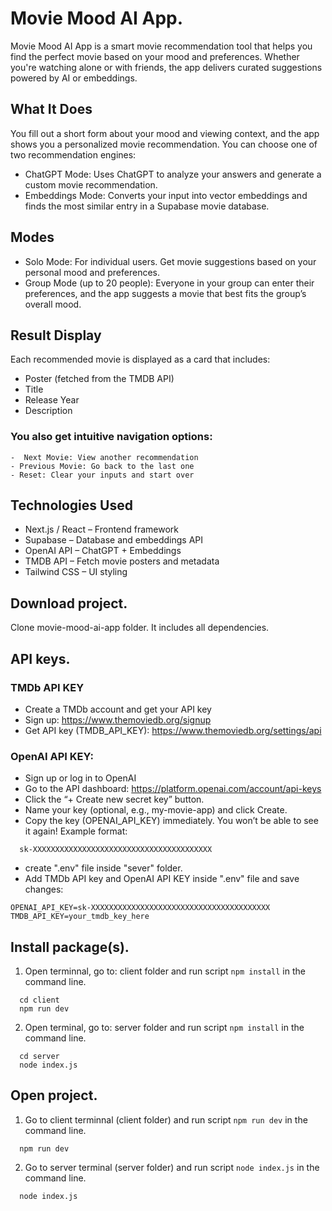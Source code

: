 # Movie Mood AI App.

Movie Mood AI App is a smart movie recommendation tool that helps you find the perfect movie based on your mood and preferences. Whether you're watching alone or with friends, the app delivers curated suggestions powered by AI or embeddings.

## What It Does

You fill out a short form about your mood and viewing context, and the app shows you a personalized movie recommendation.
You can choose one of two recommendation engines:

- ChatGPT Mode: Uses ChatGPT to analyze your answers and generate a custom movie recommendation.
- Embeddings Mode: Converts your input into vector embeddings and finds the most similar entry in a Supabase movie database.

## Modes

- Solo Mode: For individual users. Get movie suggestions based on your personal mood and preferences.
- Group Mode (up to 20 people): Everyone in your group can enter their preferences, and the app suggests a movie that best fits the group’s overall mood.

## Result Display

Each recommended movie is displayed as a card that includes:

- Poster (fetched from the TMDB API)
- Title
- Release Year
- Description

### You also get intuitive navigation options:

    -  Next Movie: View another recommendation
    - Previous Movie: Go back to the last one
    - Reset: Clear your inputs and start over

## Technologies Used

- Next.js / React – Frontend framework
- Supabase – Database and embeddings API
- OpenAI API – ChatGPT + Embeddings
- TMDB API – Fetch movie posters and metadata
- Tailwind CSS – UI styling

## Download project.

Clone movie-mood-ai-app folder. It includes all dependencies.

## API keys.

### TMDb API KEY

- Create a TMDb account and get your API key
- Sign up: https://www.themoviedb.org/signup
- Get API key (TMDB_API_KEY): https://www.themoviedb.org/settings/api

### OpenAI API KEY:

- Sign up or log in to OpenAI
- Go to the API dashboard: https://platform.openai.com/account/api-keys
- Click the “+ Create new secret key” button.
- Name your key (optional, e.g., my-movie-app) and click Create.
- Copy the key (OPENAI_API_KEY) immediately. You won’t be able to see it again!
  Example format:

```
  sk-XXXXXXXXXXXXXXXXXXXXXXXXXXXXXXXXXXXXXXXX
```

- create ".env" file inside "sever" folder.
- Add TMDb API key and OpenAI API KEY inside ".env" file and save changes:

```
OPENAI_API_KEY=sk-XXXXXXXXXXXXXXXXXXXXXXXXXXXXXXXXXXXXXXXX
TMDB_API_KEY=your_tmdb_key_here
```

## Install package(s).

1. Open terminnal, go to: client folder and run script `npm install` in the command line.

```
  cd client
  npm run dev
```

2. Open terminal, go to: server folder and run script `npm install` in the command line.

```
  cd server
  node index.js
```

## Open project.

1. Go to client terminnal (client folder) and run script `npm run dev` in the command line.

```
  npm run dev
```

2. Go to server terminal (server folder) and run script `node index.js` in the command line.

```
  node index.js
```
